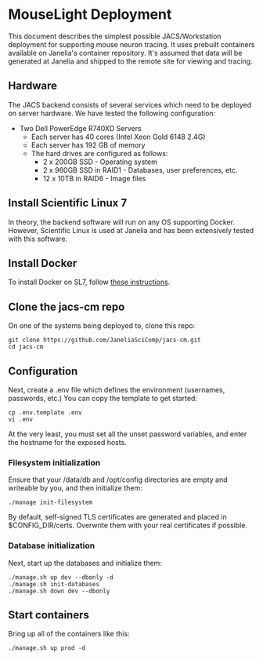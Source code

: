 # MouseLight Deployment

This document describes the simplest possible JACS/Workstation deployment for supporting mouse neuron tracing. It uses prebuilt containers available on Janelia's container repository. It's assumed that data will be generated at Janelia and shipped to the remote site for viewing and tracing. 

## Hardware

The JACS backend consists of several services which need to be deployed on server hardware. We have tested the following configuration:

* Two Dell PowerEdge R740XD Servers
    * Each server has 40 cores (Intel Xeon Gold 6148 2.4G)
    * Each server has 192 GB of memory
    * The hard drives are configured as follows:
        * 2 x 200GB SSD - Operating system
        * 2 x 960GB SSD in RAID1 - Databases, user preferences, etc.
        * 12 x 10TB in RAID6 - Image files

## Install Scientific Linux 7

In theory, the backend software will run on any OS supporting Docker. However, Scientific Linux is used at Janelia and has been extensively tested with this software.

## Install Docker

To install Docker on SL7, follow [these instructions](InstallingDockerSL7.md).

## Clone the jacs-cm repo

On one of the systems being deployed to, clone this repo:
```
git clone https://github.com/JaneliaSciComp/jacs-cm.git
cd jacs-cm
```

## Configuration

Next, create a .env file which defines the environment (usernames, passwords, etc.) You can copy the template to get started:
```
cp .env.template .env
vi .env
```

At the very least, you must set all the unset password variables, and enter the hostname for the exposed hosts.

### Filesystem initialization

Ensure that your /data/db and /opt/config directories are empty and writeable by you, and then initialize them:

```
./manage init-filesystem
```

By default, self-signed TLS certificates are generated and placed in $CONFIG_DIR/certs. Overwrite them with your real certificates if possible.

### Database initialization

Next, start up the databases and initialize them:
```
./manage.sh up dev --dbonly -d
./manage.sh init-databases
./manage.sh down dev --dbonly
```

## Start containers

Bring up all of the containers like this:

```
./manage.sh up prod -d
```

